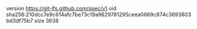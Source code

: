 version https://git-lfs.github.com/spec/v1
oid sha256:210dcc7e9c614afc7be73c19a9629781295ceea0669c874c3693803bd3df75b7
size 3638

